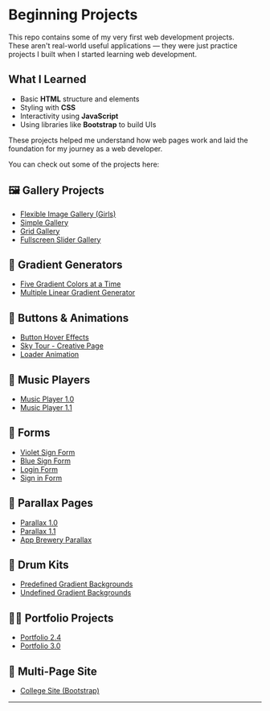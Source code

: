 # Beginning Projects

This repo contains some of my very first web development projects.  
These aren't real-world useful applications — they were just practice projects I built when I started learning web development.

## What I Learned

- Basic **HTML** structure and elements  
- Styling with **CSS**
- Interactivity using **JavaScript**
- Using libraries like **Bootstrap** to build UIs

These projects helped me understand how web pages work and laid the foundation for my journey as a web developer.

You can check out some of the projects here:

## 🖼️ Gallery Projects

- [Flexible Image Gallery (Girls)](https://vishnudt2004.github.io/beginning-projects/Gallery%20Projects/Project%201%20-%20Flexible%20Image%20Gallery%20(Girls)/)
- [Simple Gallery](https://vishnudt2004.github.io/beginning-projects/Gallery%20Projects/Project%202%20-%20Gallery/)
- [Grid Gallery](https://vishnudt2004.github.io/beginning-projects/Gallery%20Projects/Project%203%20-%20Grid%20Gallery/)
- [Fullscreen Slider Gallery](https://vishnudt2004.github.io/beginning-projects/Gallery%20Projects/Project%204%20Fullscreen%20Slider%20Gallery/)

## 🎨 Gradient Generators

- [Five Gradient Colors at a Time](https://vishnudt2004.github.io/beginning-projects/Gradient%20Colors%20Generators/Project%2001%20-%20Five%20Gradient%20Color%20Generator%20at%20a%20Time/)
- [Multiple Linear Gradient Generator](https://vishnudt2004.github.io/beginning-projects/Gradient%20Colors%20Generators/Project%2002%20-%20Multiple%20Linear%20Gradient%20Generator/)

## 🔘 Buttons & Animations

- [Button Hover Effects](https://vishnudt2004.github.io/beginning-projects/Button%20Hover%20Effects/html.html)
- [Sky Tour - Creative Page](https://vishnudt2004.github.io/beginning-projects/Animating%20&%20Creative%20Pages/Sky%20Tour/)
- [Loader Animation](https://vishnudt2004.github.io/beginning-projects/Loader%20Animation/)

## 🎵 Music Players

- [Music Player 1.0](https://vishnudt2004.github.io/beginning-projects/Music%20Player/Music%20Player%201.0/Project%201.0%20-%20Music%20Player%20Responsive/)
- [Music Player 1.1](https://vishnudt2004.github.io/beginning-projects/Music%20Player/Music%20Player%201.0/Project%201.1%20-%20Music%20Player%20Responsive/)

## 📄 Forms

- [Violet Sign Form](https://vishnudt2004.github.io/beginning-projects/Sign%20Forms%20-%20Projects/Project%201.0%20-%20Form%20(Violet)/)
- [Blue Sign Form](https://vishnudt2004.github.io/beginning-projects/Sign%20Forms%20-%20Projects/Project%202.0%20-%20Form%20(Blue)/)
- [Login Form](https://vishnudt2004.github.io/beginning-projects/Sign%20Forms%20-%20Projects/Project%203.0%20-%20Login%20Form/)
- [Sign in Form](https://vishnudt2004.github.io/beginning-projects/Sign%20Forms%20-%20Projects/Project%204.0%20-%20Sign%20in%20Form/)

## 🪩 Parallax Pages

- [Parallax 1.0](https://vishnudt2004.github.io/beginning-projects/Parallax/Project%201/Project%201.0%20-%20Parallax/)
- [Parallax 1.1](https://vishnudt2004.github.io/beginning-projects/Parallax/Project%201/Project%201.1%20-%20Parallax/)
- [App Brewery Parallax](https://vishnudt2004.github.io/beginning-projects/Parallax/[App%20Brewery]%20Project%20-%20CSS%20My%20Site/)

## 🥁 Drum Kits

- [Predefined Gradient Backgrounds](https://vishnudt2004.github.io/beginning-projects/[App%20Brewery]%20Drumkit%20-%20My%20modified%20version/Drum%20Kit%20-%205%20Predefined%20Gradient%20Color%20Backgrounds/)
- [Undefined Gradient Backgrounds](https://vishnudt2004.github.io/beginning-projects/[App%20Brewery]%20Drumkit%20-%20My%20modified%20version/Drum%20Kit%20-%20Undefined%20Gradient%20Color%20Backgrounds/)

## 🧑‍💻 Portfolio Projects

- [Portfolio 2.4](https://vishnudt2004.github.io/beginning-projects/Portfolio%20-%20Projects/Portfolio%20-%202.0/Portfolio%20-%202.4/index.html)
- [Portfolio 3.0](https://vishnudt2004.github.io/beginning-projects/Portfolio%20-%20Projects/Portfolio%20-%203.0/index.html)

## 🏫 Multi-Page Site

- [College Site (Bootstrap)](https://vishnudt2004.github.io/beginning-projects/Multiple%20Pages%20Websites/Project%20GASCKPM%20(Bootstrap)/Project%20%201.3%20-%20GASCKPM/index.html)

---
